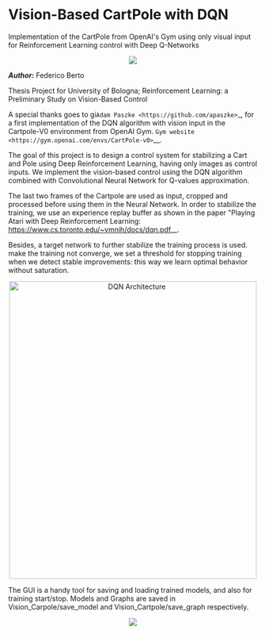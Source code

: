 # Vision-Based CartPole with DQN
Implementation of the CartPole from OpenAI's Gym using only visual input 
for Reinforcement Learning control with Deep Q-Networks

<p align="center">
  <img src="https://github.com/Juju-botu/vision-cartpole-dqn/blob/save_model/stabilization">
</p>

***Author:*** Federico Berto

Thesis Project for University of Bologna;
Reinforcement Learning: a Preliminary Study on Vision-Based Control

A special thanks goes to gi`Adam Paszke <https://github.com/apaszke>`_, 
for a first implementation of the DQN algorithm with vision input in
the Cartpole-V0 environment from OpenAI Gym.
`Gym website <https://gym.openai.com/envs/CartPole-v0>`__.

The goal of this project is to design a control system for stabilizing a
Cart and Pole using Deep Reinforcement Learning, having only images as 
control inputs. We implement the vision-based control using the DQN algorithm
combined with Convolutional Neural Network for Q-values approximation.

The last two frames of the Cartpole are used as input, cropped and processed 
before using them in the Neural Network. In order to stabilize the training,
we use an experience replay buffer as shown in the paper "Playing Atari with
Deep Reinforcement Learning:
 <https://www.cs.toronto.edu/~vmnih/docs/dqn.pdf>__.

Besides, a target network to further stabilize the training process is used.
make the training not converge, we set a threshold for stopping training
when we detect stable improvements: this way we learn optimal behavior
without saturation. 

<p align="center">
  <img src="https://github.com/Juju-botu/vision-cartpole-dqn/blob/save_model/resources/Cartpole-Architecture.png" alt="DQN Architecture" width="500" height="600">
</p>

The GUI is a handy tool for saving and loading trained models, and also for
training start/stop. Models and Graphs are saved in Vision_Carpole/save_model
and Vision_Cartpole/save_graph respectively.
<p align="center">
  <img src="https://github.com/fedebberto/Vision_Based_CartPole_DQN/blob/save_model/save_graph/Cartpole_Vision_Stop-142_LastEpNum-20.png?raw=true">
</p>
